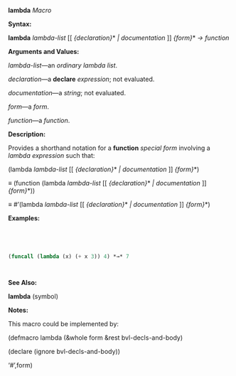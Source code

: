 **lambda** *Macro* 



**Syntax:** 



**lambda** *lambda-list* [[ *\{declaration\}*\* *| documentation* ]] *\{form\}*\* *→ function* 



**Arguments and Values:** 



*lambda-list*—an *ordinary lambda list*.  







*declaration*—a **declare** *expression*; not evaluated. 



*documentation*—a *string*; not evaluated. 



*form*—a *form*. 



*function*—a *function*. 



**Description:** 



Provides a shorthand notation for a **function** *special form* involving a *lambda expression* such that: 



(lambda *lambda-list* [[ *\{declaration\}*\* *| documentation* ]] *\{form\}*\*) 



*≡* (function (lambda *lambda-list* [[ *\{declaration\}*\* *| documentation* ]] *\{form\}*\*)) 



*≡* #’(lambda *lambda-list* [[ *\{declaration\}*\* *| documentation* ]] *\{form\}*\*) 



**Examples:**
```lisp
 



(funcall (lambda (x) (+ x 3)) 4) *→* 7 




```
**See Also:** 



**lambda** (symbol) 



**Notes:** 



This macro could be implemented by: 



(defmacro lambda (&amp;whole form &amp;rest bvl-decls-and-body) 



(declare (ignore bvl-decls-and-body)) 



‘#’,form) 



